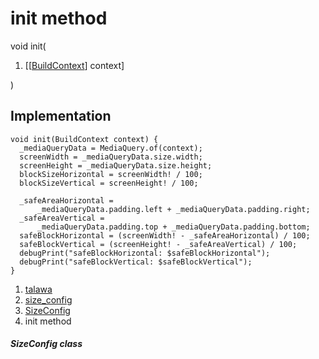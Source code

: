 
<div>

# init method

</div>


void init(

1.  [[[BuildContext](https://api.flutter.dev/flutter/widgets/BuildContext-class.html)]
    context]

)



## Implementation

``` language-dart
void init(BuildContext context) {
  _mediaQueryData = MediaQuery.of(context);
  screenWidth = _mediaQueryData.size.width;
  screenHeight = _mediaQueryData.size.height;
  blockSizeHorizontal = screenWidth! / 100;
  blockSizeVertical = screenHeight! / 100;

  _safeAreaHorizontal =
      _mediaQueryData.padding.left + _mediaQueryData.padding.right;
  _safeAreaVertical =
      _mediaQueryData.padding.top + _mediaQueryData.padding.bottom;
  safeBlockHorizontal = (screenWidth! - _safeAreaHorizontal) / 100;
  safeBlockVertical = (screenHeight! - _safeAreaVertical) / 100;
  debugPrint("safeBlockHorizontal: $safeBlockHorizontal");
  debugPrint("safeBlockVertical: $safeBlockVertical");
}
```







1.  [talawa](../../index.html)
2.  [size_config](../../services_size_config/)
3.  [SizeConfig](../../services_size_config/SizeConfig-class.html)
4.  init method

##### SizeConfig class







